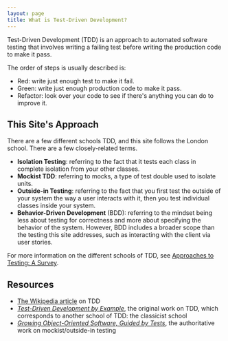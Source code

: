 ```yaml
---
layout: page
title: What is Test-Driven Development?
---
```


Test-Driven Development (TDD) is an approach to automated software testing that involves writing a failing test before writing the production code to make it pass.

The order of steps is usually described is:

* Red: write just enough test to make it fail.
* Green: write just enough production code to make it pass.
* Refactor: look over your code to see if there's anything you can do to improve it.

## This Site's Approach

There are a few different schools TDD, and this site follows the London school. There are a few closely-related terms.

- **Isolation Testing**: referring to the fact that it tests each class in complete isolation from your other classes.
- **Mockist TDD**: referring to mocks, a type of test double used to isolate units.
- **Outside-in Testing**: referring to the fact that you first test the outside of your system the way a user interacts with it, then you test individual classes inside your system.
- **Behavior-Driven Development** (BDD): referring to the mindset being less about testing for correctness and more about specifying the behavior of the system. However, BDD includes a broader scope than the testing this site addresses, such as interacting with the client via user stories.

For more information on the different schools of TDD, see [Approaches to Testing: A Survey](http://codingitwrong.com/2016/02/08/approaches-to-testing-a-survey.html).

## Resources

* [The Wikipedia article](https://en.wikipedia.org/wiki/Test-driven_development) on TDD
* [*Test-Driven Development by Example*](http://www.amazon.com/Test-Driven-Development-Kent-Beck/dp/0321146530), the original work on TDD, which corresponds to another school of TDD: the classicist school
* [*Growing Object-Oriented Software, Guided by Tests*](http://www.informit.com/store/growing-object-oriented-software-guided-by-tests-9780321503626), the authoritative work on mockist/outside-in testing
